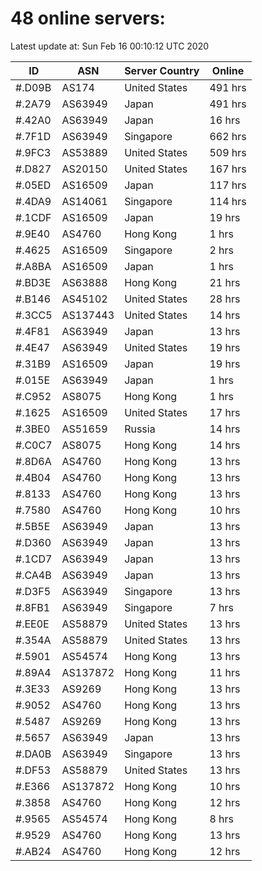# 48 online servers:

Latest update at: Sun Feb 16 00:10:12 UTC 2020

| ID | ASN | Server Country | Online |
| -- | --- | -------------- | ------ |
| #.D09B | AS174 | United States | 491 hrs |
| #.2A79 | AS63949 | Japan | 491 hrs |
| #.42A0 | AS63949 | Japan | 16 hrs |
| #.7F1D | AS63949 | Singapore | 662 hrs |
| #.9FC3 | AS53889 | United States | 509 hrs |
| #.D827 | AS20150 | United States | 167 hrs |
| #.05ED | AS16509 | Japan | 117 hrs |
| #.4DA9 | AS14061 | Singapore | 114 hrs |
| #.1CDF | AS16509 | Japan | 19 hrs |
| #.9E40 | AS4760 | Hong Kong | 1 hrs |
| #.4625 | AS16509 | Singapore | 2 hrs |
| #.A8BA | AS16509 | Japan | 1 hrs |
| #.BD3E | AS63888 | Hong Kong | 21 hrs |
| #.B146 | AS45102 | United States | 28 hrs |
| #.3CC5 | AS137443 | United States | 14 hrs |
| #.4F81 | AS63949 | Japan | 13 hrs |
| #.4E47 | AS63949 | United States | 19 hrs |
| #.31B9 | AS16509 | Japan | 19 hrs |
| #.015E | AS63949 | Japan | 1 hrs |
| #.C952 | AS8075 | Hong Kong | 1 hrs |
| #.1625 | AS16509 | United States | 17 hrs |
| #.3BE0 | AS51659 | Russia | 14 hrs |
| #.C0C7 | AS8075 | Hong Kong | 14 hrs |
| #.8D6A | AS4760 | Hong Kong | 13 hrs |
| #.4B04 | AS4760 | Hong Kong | 13 hrs |
| #.8133 | AS4760 | Hong Kong | 13 hrs |
| #.7580 | AS4760 | Hong Kong | 10 hrs |
| #.5B5E | AS63949 | Japan | 13 hrs |
| #.D360 | AS63949 | Japan | 13 hrs |
| #.1CD7 | AS63949 | Japan | 13 hrs |
| #.CA4B | AS63949 | Japan | 13 hrs |
| #.D3F5 | AS63949 | Singapore | 13 hrs |
| #.8FB1 | AS63949 | Singapore | 7 hrs |
| #.EE0E | AS58879 | United States | 13 hrs |
| #.354A | AS58879 | United States | 13 hrs |
| #.5901 | AS54574 | Hong Kong | 13 hrs |
| #.89A4 | AS137872 | Hong Kong | 11 hrs |
| #.3E33 | AS9269 | Hong Kong | 13 hrs |
| #.9052 | AS4760 | Hong Kong | 13 hrs |
| #.5487 | AS9269 | Hong Kong | 13 hrs |
| #.5657 | AS63949 | Japan | 13 hrs |
| #.DA0B | AS63949 | Singapore | 13 hrs |
| #.DF53 | AS58879 | United States | 13 hrs |
| #.E366 | AS137872 | Hong Kong | 10 hrs |
| #.3858 | AS4760 | Hong Kong | 12 hrs |
| #.9565 | AS54574 | Hong Kong | 8 hrs |
| #.9529 | AS4760 | Hong Kong | 13 hrs |
| #.AB24 | AS4760 | Hong Kong | 12 hrs |

